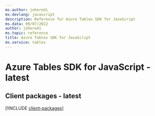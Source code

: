 ```yaml
---
ms.author: joheredi
ms.devlang: javascript
description: Reference for Azure Tables SDK for JavaScript
ms.data: 09/07/2022
author: joheredi
ms.topic: reference
title: Azure Tables SDK for JavaScript
ms.service: tables
---
```

# Azure Tables SDK for JavaScript - latest

## Client packages - latest
[!INCLUDE [client-packages](tables-client-index.md)]